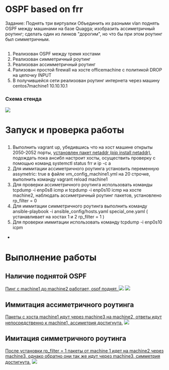 # OSPF based on frr
Задание:
Поднять три виртуалки
Объединить их разными vlan
поднять OSPF между машинами на базе Quagga;
изобразить ассиметричный роутинг;
сделать один из линков "дорогим", но что бы при этом роутинг был симметричным.
##
1. Реализован OSPF между тремя хостами
2. Реализован симметричный роутинг
2. Реализован ассимметричный роутинг
3. Рализован простой firewall на хосте officemachine с политикой DROP на цепочку INPUT
3. В получившейся сети реализован роутинг интернета через машину centos7machine1 10.10.10.1

### Схема стенда
![](https://github.com/Kerosin3/linux_hw/blob/main/ospf/pics/ospf.jpg)

# Запуск и проверка работы

##
1. Выполнить vagrant up, убедившись что на хост машине открыты 2050-2052 порты, <u>установлен пакет netaddr (pip install netaddr)</u>, подождать пока ансибл настроит хосты, осуществить проверку с помощью команд systemctl status frr и ip -c a
2. Для иммитации ассиметричного роутинга установить переменную assymetric: true в файле vm_config_machine1.yml на 20 строчке, выполнить команду vagrant reload machine1
3. Для проверки ассиметричного роутинга использовать команды tcpdump -i enp0s8 icmp и tcpdump -i enp0s10 icmp на хосте machine2, наблюдать ассиметричный роутинг пакетов, установлено rp_filter = 0
4. Для иммитации симметричного роутинга выполнить команду  ansible-playbook -i ansible_config/hosts.yaml special_one.yaml ( устанавливает на хостах 1 и 2 rp_filter = 1 )
5. Для проверки иммитации использовать команду tcpdump -i enp0s10 icpm
*

# Выполнение работы

## Наличие поднятой OSPF

<u>Пинг с machine1 до machine2 работает, ospf поднят. </u>
![](https://github.com/Kerosin3/linux_hw/blob/main/ospf/pics/ospf.png)
![](https://github.com/Kerosin3/linux_hw/blob/main/ospf/pics/main.png)

## Иммитация ассиметричного роутинга

<u>Пакеты с хоста machine1 идут через machine3 на machine2, ответы идут непосредственно к machine1, ассиметрия достигнута.</u>
![](https://github.com/Kerosin3/linux_hw/blob/main/ospf/pics/asym1.png)

## Имитация симметричного роутинга
<u>После установки rp_filter = 1 пакеты от machine 1 идет на machine2 через machine3, однако обратно они так же идут через machine3, симметрия достигнута.</u>
![](https://github.com/Kerosin3/linux_hw/blob/main/ospf/pics/symm.png)

